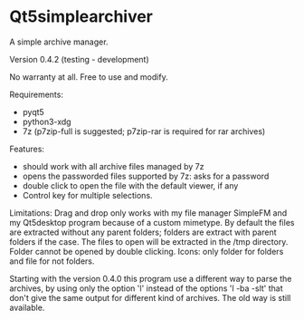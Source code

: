 # Qt5simplearchiver
A simple archive manager.

Version 0.4.2 (testing - development)

No warranty at all. Free to use and modify.

Requirements:
- pyqt5
- python3-xdg
- 7z (p7zip-full is suggested; p7zip-rar is required for rar archives)

Features:
- should work with all archive files managed by 7z
- opens the passworded files supported by 7z: asks for a password
- double click to open the file with the default viewer, if any
- Control key for multiple selections.

Limitations: Drag and drop only works with my file manager SimpleFM and my Qt5desktop program because of a custom mimetype. By default the files are extracted without any parent folders; folders are extract with parent folders if the case. The files to open will be extracted in the /tmp directory. Folder cannot be opened by double clicking. Icons: only folder for folders and file for not folders.

Starting with the version 0.4.0 this program use a different way to parse the archives, by using only the option 'l' instead of the options 'l -ba -slt' that don't give the same output for different kind of archives. The old way is still available.
